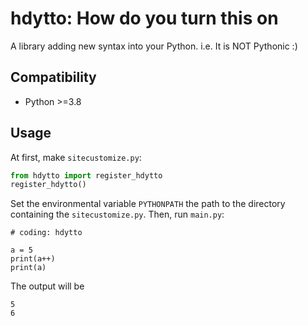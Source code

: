 # hdytto: How do you turn this on

A library adding new syntax into your Python.
i.e. It is NOT Pythonic :)

## Compatibility

* Python >=3.8

## Usage

At first, make `sitecustomize.py`:

```python
from hdytto import register_hdytto
register_hdytto()
```

Set the environmental variable `PYTHONPATH` the path to the directory containing the `sitecustomize.py`.
Then, run `main.py`:

```
# coding: hdytto

a = 5
print(a++)
print(a)
```

The output will be

```
5
6
```

